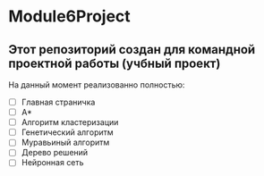 # Module6Project
Этот репозиторий создан для командной проектной работы (учбный проект)
-
На данный момент реализованно полностью:
- [ ] Главная страничка
- [ ] A*
- [ ] Алгоритм кластеризации
- [ ] Генетический алгоритм
- [ ] Муравьиный алгоритм
- [ ] Дерево решений
- [ ] Нейронная сеть
